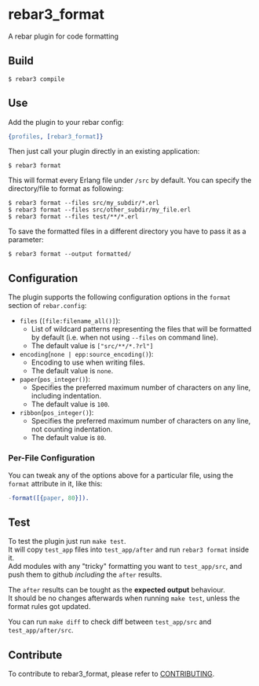 # rebar3_format

A rebar plugin for code formatting

## Build

    $ rebar3 compile

## Use

Add the plugin to your rebar config:

```erlang
{profiles, [rebar3_format]}
```

Then just call your plugin directly in an existing application:

    $ rebar3 format

This will format every Erlang file under `/src` by default. You can specify the directory/file to format as following:

    $ rebar3 format --files src/my_subdir/*.erl
    $ rebar3 format --files src/other_subdir/my_file.erl
    $ rebar3 format --files test/**/*.erl

To save the formatted files in a different directory you have to pass it as a parameter:

    $ rebar3 format --output formatted/

## Configuration

The plugin supports the following configuration options in the `format` section of `rebar.config`:

* `files` (`[file:filename_all()]`):
    - List of wildcard patterns representing the files that will be formatted by default (i.e. when not using `--files` on command line).
    - The default value is `["src/**/*.?rl"]`
* `encoding`(`none | epp:source_encoding()`):
    - Encoding to use when writing files.
    - The default value is `none`.
* `paper`(`pos_integer()`):
    - Specifies the preferred maximum number of characters on any line, including indentation.
    - The default value is `100`.
* `ribbon`(`pos_integer()`):
    - Specifies the preferred maximum number of characters on any line, not counting indentation.
    - The default value is `80`.

### Per-File Configuration

You can tweak any of the options above for a particular file, using the `format` attribute in it, like this:

```erlang
-format([{paper, 80}]).
```

## Test

To test the plugin just run `make test`.  
It will copy `test_app` files into `test_app/after` and run `rebar3 format` inside it.  
Add modules with any "tricky" formatting you want to `test_app/src`, and push them to github _including_ the `after` results.  

The `after` results can be tought as the **expected output** behaviour.  
It should be no changes afterwards when running `make test`, unless the format rules got updated.

You can run `make diff` to check diff between `test_app/src` and `test_app/after/src`.

## Contribute

To contribute to rebar3_format, please refer to [CONTRIBUTING](CONTRIBUTING.md).
